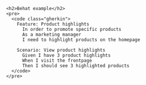 
          <h2>Behat example</h2>
          <pre>
            <code class="gherkin">
              Feature: Product highlights
                In order to promote specific products
                As a marketing manager
                I need to highlight products on the homepage

              Scenario: View product highlights
                Given I have 3 product highlights
                When I visit the frontpage
                Then I should see 3 highlighted products
            </code>
          </pre>
        